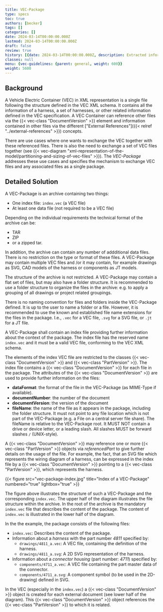```yaml
---
title: VEC-Package
type: specs
toc: true
authors: [becker]
tags: []
categories: []
date: 2024-03-14T00:00:00.000Z
lastmod: 2024-03-14T00:00:00.000Z
draft: false
review: true
history: [{date: 2024-03-14T00:00:00.000Z, description: Extracted information from PSI recommendation and extended it where necesseray., issue: KBLFRM-1191}, {date: 2024-03-19T00:00:00.000Z, description: 'Consolidated information about the VEC package, added path format', issue: KBLFRM-1230}]
classes: null
menu: {vec-guidelines: {parent: general, weight: 600}}
weight: 5600
---
```


## Background

A Vehicle Electric Container (VEC) in XML representation is a single file following the structure defined in the VEC XML schema. It contains all the information of a harness, a set of harnesses, or other related information defined in the VEC specification. A VEC Container can reference other files via the {{< vec-class "DocumentVersion" >}} element and information contained in other files via the different ["External References"]({{< relref "../external-references" >}}) concepts.

There are use cases where one wants to exchange the VEC together with these
referenced files. There is also the need to exchange a set of VEC files together (see {{< vec-diagram "xml-representation-of-the-model/partitioning-and-sizing-of-vec-files" >}}). The _VEC-Package_ addresses these use cases and specifies the mechanism to exchange VEC files and any associated files as a single package.

## Detailed Solution

A VEC-Package is an archive containing two things:

-   One index file: `index.vec` (a VEC file)
-   At least one data file (not required to be a VEC file)

Depending on the individual requirements the technical format of the archive can be:

-   TAR
-   ZIP
-   or a zipped tar.

In addition, the archive can contain any number of addditional data files. There is no restriction on the type or format of these files. A VEC-Package may contain multiple VEC files and /or it may contain, for example drawings as SVG, CAD models of the harness or components as JT models.

The structure of the archive is not restricted. A VEC-Package may contain a flat set of files, but may also have a folder structure. It is recommended to use a folder structure to organize the files in the archive: e.g. to apply a grouping of all drawings or project related groupings.

There is no naming convention for files and folders inside the VEC-Package defined. It is up to the user to name a folder or a file. However, it is recommended to use the known and established file name extensions for the files in the package. I.e., `.vec` for a VEC file, `.svg` for a SVG file, or `.jt` for a JT file.

A VEC-Package shall contain an index file providing further information about the context of the package. The index file has the reserved name `index.vec` and it must be a valid VEC file, conforming to the VEC XML schema.

The elements of the index VEC file are restricted to the classes {{< vec-class "DocumentVersion" >}} and {{< vec-class "PartVersion" >}}. The index file contains a {{< vec-class "DocumentVersion" >}} for each file in the package. The attributes of the {{< vec-class "DocumentVersion" >}} are used to provide further information on the files:

-   **dataFormat**: the format of the file in the VEC-Package (as MIME-Type if available).
-   **documentNumber**: the number of the document
-   **documentVersion**: the version of the document
-   **fileName**: the name of the file as it appears in the package, including the folder structure. It must not point to any file location which is not part of the VEC-Package (e.g. a File on a central server file share). The fileName is relative to the VEC-Package root. It MUST NOT contain a drive or device letter, or a leading slash. All slashes MUST be forward slashes `/` (UNIX-style).

A {{< vec-class "DocumentVersion" >}} may reference one or more {{< vec-class "PartVersion" >}} objects via _referencedPart_ to give further details on the usage of the file. For example, the fact,
that an SVG file which represents the wiring diagram of a harness, can be expressed
in the index file by a {{< vec-class "DocumentVersion" >}} pointing to a {{< vec-class "PartVersion" >}}, which represents the
harness.

{{< figure src="vec-package-index.jpg" title="Index of a VEC-Package" numbered="true" lightbox="true" >}}

The figure above illustrates the structure of such a VEC-Package and the corresponding `index.vec`. The upper half of the diagram illustrates the file structure within the archive. In the root of the archive is the mandatory `index.vec` file that describes the content of the package. The content of `index.vec` is illustrated in the lower half of the diagram.

In the the example, the package consists of the following files:

-   `index.vec`: Describes the content of the package.
-   Information about a _harness_ with the part number _4811_ specified by:
    -   `drawings/4811_a.vec`: A VEC file, containing the definition of the harness.
    -   `drawings/4811_a.svg`: A 2D SVG representation of the harness.
-   Information about a _connector housing_ (part number: _4711_) specified by:
    -   `components/4711_a.vec`: A VEC file containing the part master data of the connector. 
    -   `components/4711_a.svg`: A component symbol (to be used in the 2D-drawing) defined in SVG.

In the VEC (especially in the `index.vec`) a {{< vec-class "DocumentVersion" >}} object is created for each external document (see lower half of the diagram). This {{< vec-class "DocumentVersion" >}} object references the {{< vec-class "PartVersion" >}} to which it is related.
